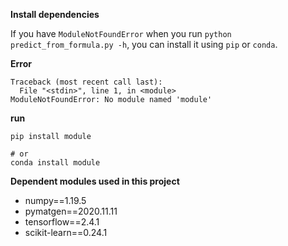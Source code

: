 **Install dependencies**

If you have `ModuleNotFoundError` when you run `python predict_from_formula.py -h`, you can install it using `pip` or `conda`.

**Error**
```
Traceback (most recent call last):
  File "<stdin>", line 1, in <module>
ModuleNotFoundError: No module named 'module'
```

**run**
```
pip install module

# or
conda install module
```

**Dependent modules used in this project**

* numpy==1.19.5
* pymatgen==2020.11.11
* tensorflow==2.4.1
* scikit-learn==0.24.1
